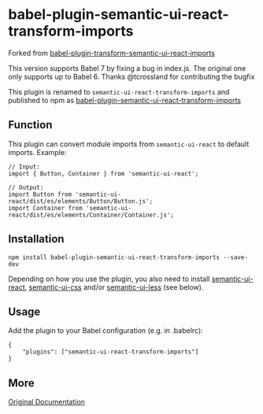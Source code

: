 # babel-plugin-semantic-ui-react-transform-imports

Forked from [babel-plugin-transform-semantic-ui-react-imports](https://github.com/skleeschulte/babel-plugin-transform-semantic-ui-react-imports/blob/master/README.md)

This version supports Babel 7 by fixing a bug in index.js. The original one only supports up to Babel 6. Thanks @tcrossland for contributing the bugfix

This plugin is renamed to `semantic-ui-react-transform-imports` and published to npm as [babel-plugin-semantic-ui-react-transform-imports](https://www.npmjs.com/package/babel-plugin-semantic-ui-react-transform-imports)


## Function

This plugin can convert module imports from `semantic-ui-react` to
default imports. Example:

    // Input:
    import { Button, Container } from 'semantic-ui-react';

    // Output:
    import Button from 'semantic-ui-react/dist/es/elements/Button/Button.js';
    import Container from 'semantic-ui-react/dist/es/elements/Container/Container.js';


## Installation

    npm install babel-plugin-semantic-ui-react-transform-imports --save-dev

Depending on how you use the plugin, you also need to install
[semantic-ui-react](https://www.npmjs.com/package/semantic-ui-react),
[semantic-ui-css](https://www.npmjs.com/package/semantic-ui-css) and/or
[semantic-ui-less](https://www.npmjs.com/package/semantic-ui-less) (see
below).

## Usage

Add the plugin to your Babel configuration (e.g. in .babelrc):

    {
        "plugins": ["semantic-ui-react-transform-imports"]
    }
    
## More

[Original Documentation](https://github.com/skleeschulte/babel-plugin-transform-semantic-ui-react-imports/blob/master/README.md)
